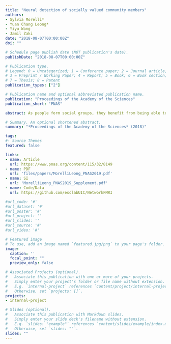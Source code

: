 ```yaml
---
title: "Neural detection of socially valued community members"
authors: 
- Sylvia Morelli*
- Yuan Chang Leong*
- Yiyu Wang 
- Jamil Zaki 
date: "2018-08-07T00:00:00Z"
doi: ""

# Schedule page publish date (NOT publication's date).
publishDate: "2018-08-07T00:00:00Z"

# Publication type.
# Legend: 0 = Uncategorized; 1 = Conference paper; 2 = Journal article;
# 3 = Preprint / Working Paper; 4 = Report; 5 = Book; 6 = Book section;
# 7 = Thesis; 8 = Patent
publication_types: ["2"]

# Publication name and optional abbreviated publication name.
publication: "Proceedings of the Academy of the Sciences"
publication_short: "PNAS"

abstract: As people form social groups, they benefit from being able to detect socially valuable community members—individuals who act prosocially, support others, and form strong relationships. Multidisciplinary evidence demonstrates that people indeed track others’ social value, but the mechanisms through which such detection occurs remain unclear. Here, we combine social network and neuroimaging analyses to examine this process. We mapped social networks in two freshman dormitories (n = 97), identifying how often individuals were nominated as socially valuable (i.e., sources of friendship, empathy, and support) by their peers. Next, we scanned a subset of dorm members (“perceivers”; n = 50) as they passively viewed photos of their dormmates (“targets”). Perceiver brain activity in regions associated with mentalizing and value computation differentiated between highly valued targets and other community members but did not differentiate between targets with middle versus low levels of social value. Cross-validation analysis revealed that brain activity from novel perceivers could be used to accurately predict whether targets viewed by those perceivers were high in social value or not. These results held even after controlling for perceivers’ own ratings of closeness to targets, and even though perceivers were not directed to focus on targets’ social value. Overall, these findings demonstrate that individuals spontaneously monitor people identified as sources of strong connection in the broader community.

# Summary. An optional shortened abstract.
summary: "*Proceedings of the Academy of the Sciences* (2018)"

tags:
#- Source Themes
featured: false

links:
- name: Article 
  url: https://www.pnas.org/content/115/32/8149
- name: PDF
  url: 'files/papers/MorelliLeong_PNAS2019.pdf'
- name: SI
  url: 'MorelliLeong_PNAS2019_Supplement.pdf'
- name: Code/Data
  url: https://github.com/esclabUIC/NetworkFMRI

#url_code: '#'
#url_dataset: '#'
#url_poster: '#'
#url_project: ''
#url_slides: ''
#url_source: '#'
#url_video: '#'

# Featured image
# To use, add an image named `featured.jpg/png` to your page's folder. 
image:
  caption: ''
  focal_point: ""
  preview_only: false

# Associated Projects (optional).
#   Associate this publication with one or more of your projects.
#   Simply enter your project's folder or file name without extension.
#   E.g. `internal-project` references `content/project/internal-project/index.md`.
#   Otherwise, set `projects: []`.
projects:
- internal-project

# Slides (optional).
#   Associate this publication with Markdown slides.
#   Simply enter your slide deck's filename without extension.
#   E.g. `slides: "example"` references `content/slides/example/index.md`.
#   Otherwise, set `slides: ""`.
slides: ""
---
```

